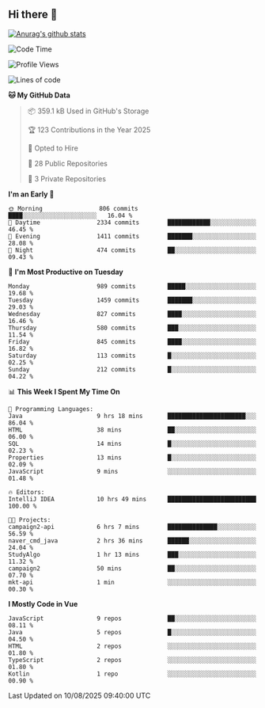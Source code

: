 ## Hi there 👋

[![Anurag's github stats](https://github-readme-stats.vercel.app/api?username=Songwonseok)](https://github.com/anuraghazra/github-readme-stats)



<!--START_SECTION:waka-->
![Code Time](http://img.shields.io/badge/Code%20Time-3%2C689%20hrs%209%20mins-blue)

![Profile Views](http://img.shields.io/badge/Profile%20Views-0-blue)

![Lines of code](https://img.shields.io/badge/From%20Hello%20World%20I%27ve%20Written-34.8%20million%20lines%20of%20code-blue)

**🐱 My GitHub Data** 

> 📦 359.1 kB Used in GitHub's Storage 
 > 
> 🏆 123 Contributions in the Year 2025
 > 
> 💼 Opted to Hire
 > 
> 📜 28 Public Repositories 
 > 
> 🔑 3 Private Repositories 
 > 
**I'm an Early 🐤** 

```text
🌞 Morning                806 commits         ████░░░░░░░░░░░░░░░░░░░░░   16.04 % 
🌆 Daytime                2334 commits        ████████████░░░░░░░░░░░░░   46.45 % 
🌃 Evening                1411 commits        ███████░░░░░░░░░░░░░░░░░░   28.08 % 
🌙 Night                  474 commits         ██░░░░░░░░░░░░░░░░░░░░░░░   09.43 % 
```
📅 **I'm Most Productive on Tuesday** 

```text
Monday                   989 commits         █████░░░░░░░░░░░░░░░░░░░░   19.68 % 
Tuesday                  1459 commits        ███████░░░░░░░░░░░░░░░░░░   29.03 % 
Wednesday                827 commits         ████░░░░░░░░░░░░░░░░░░░░░   16.46 % 
Thursday                 580 commits         ███░░░░░░░░░░░░░░░░░░░░░░   11.54 % 
Friday                   845 commits         ████░░░░░░░░░░░░░░░░░░░░░   16.82 % 
Saturday                 113 commits         █░░░░░░░░░░░░░░░░░░░░░░░░   02.25 % 
Sunday                   212 commits         █░░░░░░░░░░░░░░░░░░░░░░░░   04.22 % 
```


📊 **This Week I Spent My Time On** 

```text
💬 Programming Languages: 
Java                     9 hrs 18 mins       ██████████████████████░░░   86.04 % 
HTML                     38 mins             ██░░░░░░░░░░░░░░░░░░░░░░░   06.00 % 
SQL                      14 mins             █░░░░░░░░░░░░░░░░░░░░░░░░   02.23 % 
Properties               13 mins             █░░░░░░░░░░░░░░░░░░░░░░░░   02.09 % 
JavaScript               9 mins              ░░░░░░░░░░░░░░░░░░░░░░░░░   01.48 % 

🔥 Editors: 
IntelliJ IDEA            10 hrs 49 mins      █████████████████████████   100.00 % 

🐱‍💻 Projects: 
campaign2-api            6 hrs 7 mins        ██████████████░░░░░░░░░░░   56.59 % 
naver_cmd_java           2 hrs 36 mins       ██████░░░░░░░░░░░░░░░░░░░   24.04 % 
StudyAlgo                1 hr 13 mins        ███░░░░░░░░░░░░░░░░░░░░░░   11.32 % 
campaign2                50 mins             ██░░░░░░░░░░░░░░░░░░░░░░░   07.70 % 
mkt-api                  1 min               ░░░░░░░░░░░░░░░░░░░░░░░░░   00.30 % 
```

**I Mostly Code in Vue** 

```text
JavaScript               9 repos             ██░░░░░░░░░░░░░░░░░░░░░░░   08.11 % 
Java                     5 repos             █░░░░░░░░░░░░░░░░░░░░░░░░   04.50 % 
HTML                     2 repos             ░░░░░░░░░░░░░░░░░░░░░░░░░   01.80 % 
TypeScript               2 repos             ░░░░░░░░░░░░░░░░░░░░░░░░░   01.80 % 
Kotlin                   1 repo              ░░░░░░░░░░░░░░░░░░░░░░░░░   00.90 % 
```




 Last Updated on 10/08/2025 09:40:00 UTC
<!--END_SECTION:waka-->
